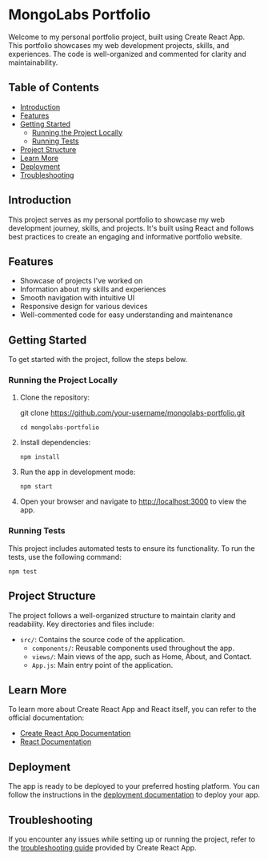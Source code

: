 # MongoLabs Portfolio

Welcome to my personal portfolio project, built using Create React App. This portfolio showcases my web development projects, skills, and experiences. The code is well-organized and commented for clarity and maintainability.

## Table of Contents

- [Introduction](#introduction)
- [Features](#features)
- [Getting Started](#getting-started)
  - [Running the Project Locally](#running-the-project-locally)
  - [Running Tests](#running-tests)
- [Project Structure](#project-structure)
- [Learn More](#learn-more)
- [Deployment](#deployment)
- [Troubleshooting](#troubleshooting)

## Introduction

This project serves as my personal portfolio to showcase my web development journey, skills, and projects. It's built using React and follows best practices to create an engaging and informative portfolio website.

## Features

- Showcase of projects I've worked on
- Information about my skills and experiences
- Smooth navigation with intuitive UI
- Responsive design for various devices
- Well-commented code for easy understanding and maintenance

## Getting Started

To get started with the project, follow the steps below.

### Running the Project Locally

1. Clone the repository:

   git clone https://github.com/your-username/mongolabs-portfolio.git

   `cd mongolabs-portfolio`

2. Install dependencies:
    
    `npm install`

3. Run the app in development mode:

    `npm start`

4. Open your browser and navigate to [http://localhost:3000](http://localhost:3000) to view the app.

### Running Tests

This project includes automated tests to ensure its functionality. To run the tests, use the following command:

    npm test

## Project Structure

The project follows a well-organized structure to maintain clarity and readability. Key directories and files include:

- `src/`: Contains the source code of the application.
  - `components/`: Reusable components used throughout the app.
  - `views/`: Main views of the app, such as Home, About, and Contact.
  - `App.js`: Main entry point of the application.

## Learn More

To learn more about Create React App and React itself, you can refer to the official documentation:

- [Create React App Documentation](https://facebook.github.io/create-react-app/docs/getting-started)
- [React Documentation](https://reactjs.org/)

## Deployment

The app is ready to be deployed to your preferred hosting platform. You can follow the instructions in the [deployment documentation](https://facebook.github.io/create-react-app/docs/deployment) to deploy your app.

## Troubleshooting

If you encounter any issues while setting up or running the project, refer to the [troubleshooting guide](https://facebook.github.io/create-react-app/docs/troubleshooting) provided by Create React App.
